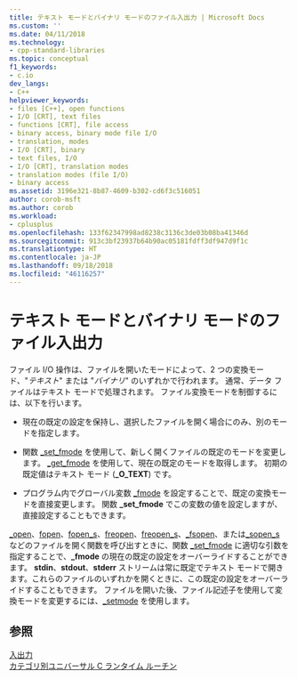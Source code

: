 ```yaml
---
title: テキスト モードとバイナリ モードのファイル入出力 | Microsoft Docs
ms.custom: ''
ms.date: 04/11/2018
ms.technology:
- cpp-standard-libraries
ms.topic: conceptual
f1_keywords:
- c.io
dev_langs:
- C++
helpviewer_keywords:
- files [C++], open functions
- I/O [CRT], text files
- functions [CRT], file access
- binary access, binary mode file I/O
- translation, modes
- I/O [CRT], binary
- text files, I/O
- I/O [CRT], translation modes
- translation modes (file I/O)
- binary access
ms.assetid: 3196e321-8b87-4609-b302-cd6f3c516051
author: corob-msft
ms.author: corob
ms.workload:
- cplusplus
ms.openlocfilehash: 133f62347998ad8238c3136c3de03b08ba41346d
ms.sourcegitcommit: 913c3bf23937b64b90ac05181fdff3df947d9f1c
ms.translationtype: HT
ms.contentlocale: ja-JP
ms.lasthandoff: 09/18/2018
ms.locfileid: "46116257"
---
```

# <a name="text-and-binary-mode-file-io"></a>テキスト モードとバイナリ モードのファイル入出力

ファイル I/O 操作は、ファイルを開いたモードによって、2 つの変換モード、"*テキスト*" または "*バイナリ*" のいずれかで行われます。 通常、データ ファイルはテキスト モードで処理されます。 ファイル変換モードを制御するには、以下を行います。

- 現在の既定の設定を保持し、選択したファイルを開く場合にのみ、別のモードを指定します。

- 関数 [_set_fmode](../c-runtime-library/reference/set-fmode.md) を使用して、新しく開くファイルの既定のモードを変更します。 [_get_fmode](../c-runtime-library/reference/get-fmode.md) を使用して、現在の既定のモードを取得します。 初期の既定値はテキスト モード (**_O_TEXT**) です。

- プログラム内でグローバル変数 [_fmode](../c-runtime-library/fmode.md) を設定することで、既定の変換モードを直接変更します。 関数 **_set_fmode** でこの変数の値を設定しますが、直接設定することもできます。

[_open](../c-runtime-library/reference/open-wopen.md)、[fopen](../c-runtime-library/reference/fopen-wfopen.md)、[fopen_s](../c-runtime-library/reference/fopen-s-wfopen-s.md)、[freopen](../c-runtime-library/reference/freopen-wfreopen.md)、[freopen_s](../c-runtime-library/reference/freopen-s-wfreopen-s.md)、[_fsopen](../c-runtime-library/reference/fsopen-wfsopen.md)、または[_sopen_s](../c-runtime-library/reference/sopen-s-wsopen-s.md) などのファイルを開く関数を呼び出すときに、関数 [_set_fmode](../c-runtime-library/reference/set-fmode.md) に適切な引数を指定することで、**_fmode** の現在の既定の設定をオーバーライドすることができます。 **stdin**、**stdout**、**stderr** ストリームは常に既定でテキスト モードで開きます。これらのファイルのいずれかを開くときに、この既定の設定をオーバーライドすることもできます。 ファイルを開いた後、ファイル記述子を使用して変換モードを変更するには、[_setmode](../c-runtime-library/reference/setmode.md) を使用します。

## <a name="see-also"></a>参照

[入出力](../c-runtime-library/input-and-output.md)<br/>
[カテゴリ別ユニバーサル C ランタイム ルーチン](../c-runtime-library/run-time-routines-by-category.md)<br/>
